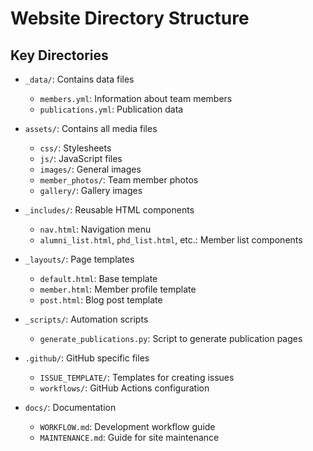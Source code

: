 # Website Directory Structure

## Key Directories

- `_data/`: Contains data files

  - `members.yml`: Information about team members
  - `publications.yml`: Publication data

- `assets/`: Contains all media files

  - `css/`: Stylesheets
  - `js/`: JavaScript files
  - `images/`: General images
  - `member_photos/`: Team member photos
  - `gallery/`: Gallery images

- `_includes/`: Reusable HTML components

  - `nav.html`: Navigation menu
  - `alumni_list.html`, `phd_list.html`, etc.: Member list components

- `_layouts/`: Page templates

  - `default.html`: Base template
  - `member.html`: Member profile template
  - `post.html`: Blog post template

- `_scripts/`: Automation scripts

  - `generate_publications.py`: Script to generate publication pages

- `.github/`: GitHub specific files

  - `ISSUE_TEMPLATE/`: Templates for creating issues
  - `workflows/`: GitHub Actions configuration

- `docs/`: Documentation
  - `WORKFLOW.md`: Development workflow guide
  - `MAINTENANCE.md`: Guide for site maintenance

